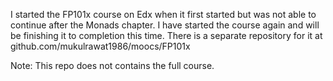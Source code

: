 I started the FP101x course on Edx when it first started but was not able to continue after the Monads chapter.
I have started the course again and will be finishing it to completion this time. There is a separate repository for it at github.com/mukulrawat1986/moocs/FP101x

Note: This repo does not contains the full course.
